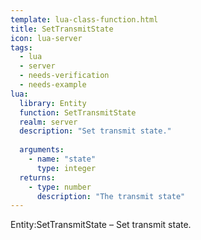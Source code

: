 ```yaml
---
template: lua-class-function.html
title: SetTransmitState
icon: lua-server
tags:
  - lua
  - server
  - needs-verification
  - needs-example
lua:
  library: Entity
  function: SetTransmitState
  realm: server
  description: "Set transmit state."
  
  arguments:
    - name: "state"
      type: integer
  returns:
    - type: number
      description: "The transmit state"
---
```


<div class="lua__search__keywords">
Entity:SetTransmitState &#x2013; Set transmit state.
</div>
